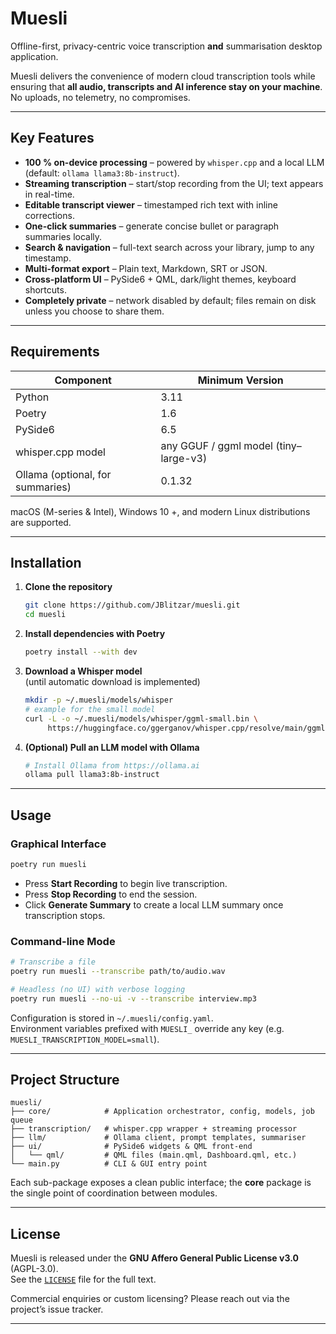 # Muesli

Offline-first, privacy-centric voice transcription **and** summarisation desktop application.

Muesli delivers the convenience of modern cloud transcription tools while ensuring that **all audio, transcripts and AI inference stay on your machine**. No uploads, no telemetry, no compromises.

---

## Key Features

- **100 % on-device processing** – powered by `whisper.cpp` and a local LLM (default: `ollama llama3:8b-instruct`).
- **Streaming transcription** – start/stop recording from the UI; text appears in real-time.
- **Editable transcript viewer** – timestamped rich text with inline corrections.
- **One-click summaries** – generate concise bullet or paragraph summaries locally.
- **Search & navigation** – full-text search across your library, jump to any timestamp.
- **Multi-format export** – Plain text, Markdown, SRT or JSON.
- **Cross-platform UI** – PySide6 + QML, dark/light themes, keyboard shortcuts.
- **Completely private** – network disabled by default; files remain on disk unless you choose to share them.

---

## Requirements

| Component | Minimum Version |
|-----------|-----------------|
| Python    | 3.11            |
| Poetry    | 1.6             |
| PySide6   | 6.5             |
| whisper.cpp model | any GGUF / ggml model (tiny–large-v3) |
| Ollama (optional, for summaries) | 0.1.32 |

macOS (M-series & Intel), Windows 10 +, and modern Linux distributions are supported.

---

## Installation

1. **Clone the repository**
   ```bash
   git clone https://github.com/JBlitzar/muesli.git
   cd muesli
   ```

2. **Install dependencies with Poetry**
   ```bash
   poetry install --with dev
   ```

3. **Download a Whisper model**  
   (until automatic download is implemented)
   ```bash
   mkdir -p ~/.muesli/models/whisper
   # example for the small model
   curl -L -o ~/.muesli/models/whisper/ggml-small.bin \
        https://huggingface.co/ggerganov/whisper.cpp/resolve/main/ggml-small.bin
   ```

4. **(Optional) Pull an LLM model with Ollama**
   ```bash
   # Install Ollama from https://ollama.ai
   ollama pull llama3:8b-instruct
   ```

---

## Usage

### Graphical Interface

```bash
poetry run muesli
```

* Press **Start Recording** to begin live transcription.  
* Press **Stop Recording** to end the session.  
* Click **Generate Summary** to create a local LLM summary once transcription stops.

### Command-line Mode

```bash
# Transcribe a file
poetry run muesli --transcribe path/to/audio.wav

# Headless (no UI) with verbose logging
poetry run muesli --no-ui -v --transcribe interview.mp3
```

Configuration is stored in `~/.muesli/config.yaml`.  
Environment variables prefixed with `MUESLI_` override any key (e.g. `MUESLI_TRANSCRIPTION_MODEL=small`).

---

## Project Structure

```
muesli/
├── core/            # Application orchestrator, config, models, job queue
├── transcription/   # whisper.cpp wrapper + streaming processor
├── llm/             # Ollama client, prompt templates, summariser
├── ui/              # PySide6 widgets & QML front-end
│   └── qml/         # QML files (main.qml, Dashboard.qml, etc.)
└── main.py          # CLI & GUI entry point
```

Each sub-package exposes a clean public interface; the **core** package is the single point of coordination between modules.

---

## License

Muesli is released under the **GNU Affero General Public License v3.0** (AGPL-3.0).  
See the [`LICENSE`](LICENSE) file for the full text.

Commercial enquiries or custom licensing? Please reach out via the project’s issue tracker.

---
